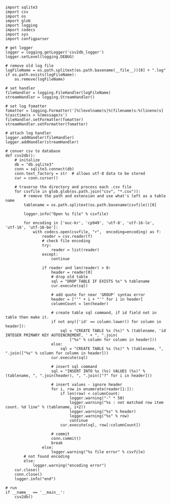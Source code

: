     import sqlite3
    import csv
    import os
    import glob
    import logging
    import codecs
    import sys
    import configparser
    
    # get logger
    logger = logging.getLogger('csv2db_logger')
    logger.setLevel(logging.DEBUG)
    
    # remove old log file
    logFileName = os.path.splitext(os.path.basename(__file__))[0] + ".log"
    if os.path.exists(logFileName):
        os.remove(logFileName)
    
    # set handler
    fileHandler = logging.FileHandler(logFileName)
    streamHandler = logging.StreamHandler()
    
    # set log fomatter
    fomatter = logging.Formatter('[%(levelname)s|%(filename)s:%(lineno)s] %(asctime)s > %(message)s')
    fileHandler.setFormatter(fomatter)
    streamHandler.setFormatter(fomatter)
    
    # attach log handler
    logger.addHandler(fileHandler)
    logger.addHandler(streamHandler)
    
    # conver csv to database
    def csv2db():
        # initalize
        db = "db.sqlite3"
        conn = sqlite3.connect(db)
        conn.text_factory = str  # allows utf-8 data to be stored
        cur = conn.cursor()
    
        # traverse the directory and process each .csv file
        for csvfile in glob.glob(os.path.join("csv", "*.csv")):
            # remove the path and extension and use what's left as a table name
            tablename = os.path.splitext(os.path.basename(csvfile))[0]
    
            logger.info("Open %s file" % csvfile)
            
            for encoding in ['euc-kr', 'cp949', 'utf-8', 'utf-16-le', 'utf-16', 'utf-16-be']:
                with codecs.open(csvfile, "r",  encoding=encoding) as f:
                    reader = csv.reader(f)
                    # check file encoding
                    try:
                        reader = list(reader)
                    except:
                        continue
                        
                    if reader and len(reader) > 0:
                        header = reader[0]
                        # drop old table
                        sql = "DROP TABLE IF EXISTS %s" % tablename
                        cur.execute(sql)
                        
                        # add quote for near 'GROUP' syntax error
                        header = ["'" + i + "'" for i in header]
                        columnCount = len(header)
    
                        # create table sql command, if id field not in table then make it.
                        if not any(['id' == column.lower() for column in header]):
                            sql = "CREATE TABLE %s (%s)" % (tablename, 'id INTEGER PRIMARY KEY AUTOINCREMENT, ' + ", ".join(
                                ["%s" % column for column in header]))
                        else:
                            sql = "CREATE TABLE %s (%s)" % (tablename, ", ".join(["%s" % column for column in header]))
                        cur.execute(sql)
    
                        # insert sql command
                        sql = "INSERT INTO %s (%s) VALUES (%s)" % (tablename, ", ".join(header), ", ".join(["?" for i in header]))                    
                        
                        # insert values - ignore header
                        for i, row in enumerate(reader[1:]):
                            if len(row) < columnCount:
                                logger.warning("-" * 50)
                                logger.warning("%s : not matched row item count. %d line" % (tablename, i+2))
                                logger.warning("%s" % header)
                                logger.warning("%s" % row)
                                continue
                            cur.execute(sql, row[:columnCount])
    
                        # commit
                        conn.commit()
                        break
                    else:
                        logger.warning("%s file error" % csvfile)
            # not found encoding
            else:
                logger.warning("encoding error")
        cur.close()
        conn.close()
        logger.info("end")
    
    # run
    if __name__ == '__main__':
        csv2db()